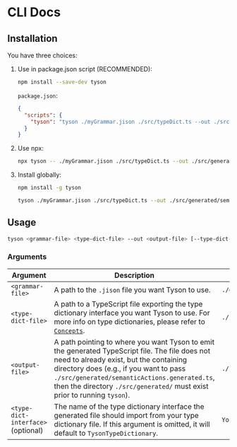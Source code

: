 # CLI Docs

## Installation

You have three choices:

1. Use in package.json script (RECOMMENDED):

   ```sh
   npm install --save-dev tyson
   ```

   `package.json`:

   ```json
   {
     "scripts": {
       "tyson": "tyson ./myGrammar.jison ./src/typeDict.ts --out ./src/generated/semanticActions.generated.ts"
     }
   }
   ```

2. Use npx:

   ```sh
   npx tyson -- ./myGrammar.jison ./src/typeDict.ts --out ./src/generated/semanticActions.generated.ts
   ```

3. Install globally:

   ```sh
   npm install -g tyson

   tyson ./myGrammar.jison ./src/typeDict.ts --out ./src/generated/semanticActions.generated.ts
   ```

## Usage

```sh
tyson <grammar-file> <type-dict-file> --out <output-file> [--type-dict-interface <type-dict-interface>]
```

### Arguments

| Argument                           | Description                                                                                                                                                                                                                                                                                                      | Example value                                  |
| ---------------------------------- | ---------------------------------------------------------------------------------------------------------------------------------------------------------------------------------------------------------------------------------------------------------------------------------------------------------------- | ---------------------------------------------- |
| `<grammar-file>`                   | A path to the `.jison` file you want Tyson to use.                                                                                                                                                                                                                                                               | `./grammar/myAwesomeGrammar.jison`             |
| `<type-dict-file>`                 | A path to a TypeScript file exporting the type dictionary interface you want Tyson to use. For more info on type dictionaries, please refer to [`Concepts`](./concepts.md#type-dictionaries).                                                                                                                    | `./src/typeDict.ts`                            |
| `<output-file>`                    | A path pointing to where you want Tyson to emit the generated TypeScript file. The file does not need to already exist, but the containing directory does (e.g., if you want to pass `./src/generated/semanticActions.generated.ts`, then the directory `./src/generated/` must exist prior to running `tyson`). | `./src/generated/semanticActions.generated.ts` |
| `<type-dict-interface>` (optional) | The name of the type dictionary interface the generated file should import from your type dictionary file. If this argument is omitted, it will default to `TysonTypeDictionary`.                                                                                                                                | `YourTysonTypeDict`                            |
